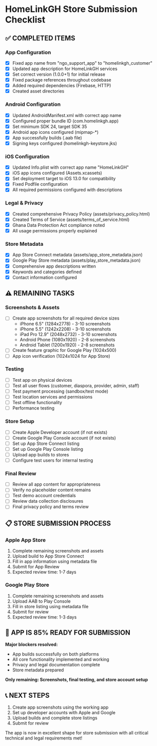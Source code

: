 # HomeLinkGH Store Submission Checklist

## ✅ COMPLETED ITEMS

### App Configuration
- [x] Fixed app name from "ngo_support_app" to "homelinkgh_customer"
- [x] Updated app description for HomeLinkGH services
- [x] Set correct version (1.0.0+1) for initial release
- [x] Fixed package references throughout codebase
- [x] Added required dependencies (Firebase, HTTP)
- [x] Created asset directories

### Android Configuration
- [x] Updated AndroidManifest.xml with correct app name
- [x] Configured proper bundle ID (com.homelinkgh.app)
- [x] Set minimum SDK 24, target SDK 35
- [x] Android app icons configured (mipmap-*)
- [x] App successfully builds (.aab file)
- [x] Signing keys configured (homelinkgh-keystore.jks)

### iOS Configuration  
- [x] Updated Info.plist with correct app name "HomeLinkGH"
- [x] iOS app icons configured (Assets.xcassets)
- [x] Set deployment target to iOS 13.0 for compatibility
- [x] Fixed Podfile configuration
- [x] All required permissions configured with descriptions

### Legal & Privacy
- [x] Created comprehensive Privacy Policy (assets/privacy_policy.html)
- [x] Created Terms of Service (assets/terms_of_service.html)
- [x] Ghana Data Protection Act compliance noted
- [x] All usage permissions properly explained

### Store Metadata
- [x] App Store Connect metadata (assets/app_store_metadata.json)
- [x] Google Play Store metadata (assets/play_store_metadata.json)
- [x] Comprehensive app descriptions written
- [x] Keywords and categories defined
- [x] Contact information configured

## ⚠️ REMAINING TASKS

### Screenshots & Assets
- [ ] Create app screenshots for all required device sizes
  - iPhone 6.5" (1284x2778) - 3-10 screenshots
  - iPhone 5.5" (1242x2208) - 3-10 screenshots  
  - iPad Pro 12.9" (2048x2732) - 3-10 screenshots
  - Android Phone (1080x1920) - 2-8 screenshots
  - Android Tablet (1200x1920) - 2-8 screenshots
- [ ] Create feature graphic for Google Play (1024x500)
- [ ] App icon verification (1024x1024 for App Store)

### Testing
- [ ] Test app on physical devices
- [ ] Test all user flows (customer, diaspora, provider, admin, staff)
- [ ] Test payment processing (sandbox/test mode)
- [ ] Test location services and permissions
- [ ] Test offline functionality
- [ ] Performance testing

### Store Setup
- [ ] Create Apple Developer account (if not exists)
- [ ] Create Google Play Console account (if not exists)
- [ ] Set up App Store Connect listing
- [ ] Set up Google Play Console listing
- [ ] Upload app builds to stores
- [ ] Configure test users for internal testing

### Final Review
- [ ] Review all app content for appropriateness
- [ ] Verify no placeholder content remains
- [ ] Test demo account credentials
- [ ] Review data collection disclosures
- [ ] Final privacy policy and terms review

## 📋 STORE SUBMISSION PROCESS

### Apple App Store
1. Complete remaining screenshots and assets
2. Upload build to App Store Connect
3. Fill in app information using metadata file
4. Submit for App Review
5. Expected review time: 1-7 days

### Google Play Store  
1. Complete remaining screenshots and assets
2. Upload AAB to Play Console
3. Fill in store listing using metadata file
4. Submit for review
5. Expected review time: 1-3 days

## 🚀 APP IS 85% READY FOR SUBMISSION

**Major blockers resolved:**
- App builds successfully on both platforms
- All core functionality implemented and working
- Privacy and legal documentation complete
- Store metadata prepared

**Only remaining: Screenshots, final testing, and store account setup**

## 📞 NEXT STEPS
1. Create app screenshots using the working app
2. Set up developer accounts with Apple and Google
3. Upload builds and complete store listings
4. Submit for review

The app is now in excellent shape for store submission with all critical technical and legal requirements met!